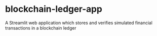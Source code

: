 # blockchain-ledger-app
A Streamlit web application which stores and verifies simulated financial transactions in a blockchain ledger
